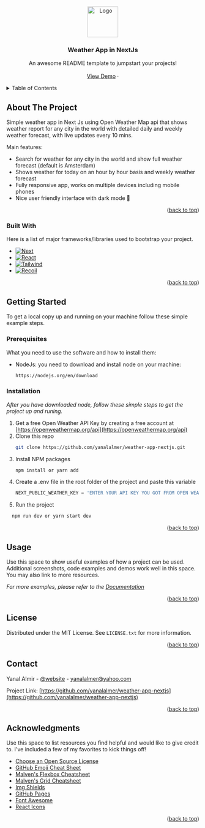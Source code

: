 <a name="readme-top"></a>

<!-- PROJECT LOGO -->
<br />
<div align="center">
  <a href="https://github.com/yanalalmer/weather-app-nextjs/blob/main/public/images/logo.png">
    <img src="images/logo.png" alt="Logo" width="80" height="80">
  </a>

  <h3 align="center">Weather App in NextJs</h3>

  <p align="center">
    An awesome README template to jumpstart your projects!
    <br />
    <br />
    <a href="https://github.com/othneildrew/Best-README-Template">View Demo</a>
    ·
  </p>
</div>

<!-- TABLE OF CONTENTS -->
<details>
  <summary>Table of Contents</summary>
  <ol>
    <li>
      <a href="#about-the-project">About The Project</a>
      <ul>
        <li><a href="#built-with">Built With</a></li>
      </ul>
    </li>
    <li>
      <a href="#getting-started">Getting Started</a>
      <ul>
        <li><a href="#prerequisites">Prerequisites</a></li>
        <li><a href="#installation">Installation</a></li>
      </ul>
    </li>
    <li><a href="#usage">Usage</a></li>
    <li><a href="#roadmap">Roadmap</a></li>
    <li><a href="#contributing">Contributing</a></li>
    <li><a href="#license">License</a></li>
    <li><a href="#contact">Contact</a></li>
    <li><a href="#acknowledgments">Acknowledgments</a></li>
  </ol>
</details>

<!-- ABOUT THE PROJECT -->

## About The Project

Simple weather app in Next Js using Open Weather Map api that shows weather report for any city in the world with detailed daily and weekly weather forecast, with live updates every 10 mins.

Main features:

- Search for weather for any city in the world and show full weather forecast (default is Amsterdam)
- Shows weather for today on an hour by hour basis and weekly weather forecast
- Fully responsive app, works on multiple devices including mobile phones
- Nice user friendly interface with dark mode 🌙

<p align="right">(<a href="#readme-top">back to top</a>)</p>

### Built With

Here is a list of major frameworks/libraries used to bootstrap your project.

- [![Next][Next.js]][Next-url]
- [![React][React.js]][React-url]
- [![Tailwind][TailwindCSS]][Tailwind-url]
- [![Recoil][Recoil]][Recoil-url]

<p align="right">(<a href="#readme-top">back to top</a>)</p>

<!-- GETTING STARTED -->

## Getting Started

To get a local copy up and running on your machine follow these simple example steps.

### Prerequisites

What you need to use the software and how to install them:

- NodeJs: you need to download and install node on your machine:
  ```sh
  https://nodejs.org/en/download
  ```

### Installation

_After you have downloaded node, follow these simple steps to get the project up and runing._

1. Get a free Open Weather API Key by creating a free account at [https://openweathermap.org/api](https://openweathermap.org/api)
2. Clone this repo
   ```sh
   git clone https://github.com/yanalalmer/weather-app-nextjs.git
   ```
3. Install NPM packages
   ```sh
   npm install or yarn add
   ```
4. Create a .env file in the root folder of the project and paste this variable
   ```js
   NEXT_PUBLIC_WEATHER_KEY = 'ENTER YOUR API KEY YOU GOT FROM OPEN WEATHER MAP';
   ```
5. Run the project

```js
  npm run dev or yarn start dev
```

<p align="right">(<a href="#readme-top">back to top</a>)</p>

<!-- USAGE EXAMPLES -->

## Usage

Use this space to show useful examples of how a project can be used. Additional screenshots, code examples and demos work well in this space. You may also link to more resources.

_For more examples, please refer to the [Documentation](https://example.com)_

<p align="right">(<a href="#readme-top">back to top</a>)</p>

<!-- LICENSE -->

## License

Distributed under the MIT License. See `LICENSE.txt` for more information.

<p align="right">(<a href="#readme-top">back to top</a>)</p>

<!-- CONTACT -->

## Contact

Yanal Almir - [@website](www.yanal.nl) - yanalalmer@yahoo.com

Project Link: [https://github.com/yanalalmer/weather-app-nextjs](https://github.com/yanalalmer/weather-app-nextjs)

<p align="right">(<a href="#readme-top">back to top</a>)</p>

<!-- ACKNOWLEDGMENTS -->

## Acknowledgments

Use this space to list resources you find helpful and would like to give credit to. I've included a few of my favorites to kick things off!

- [Choose an Open Source License](https://choosealicense.com)
- [GitHub Emoji Cheat Sheet](https://www.webpagefx.com/tools/emoji-cheat-sheet)
- [Malven's Flexbox Cheatsheet](https://flexbox.malven.co/)
- [Malven's Grid Cheatsheet](https://grid.malven.co/)
- [Img Shields](https://shields.io)
- [GitHub Pages](https://pages.github.com)
- [Font Awesome](https://fontawesome.com)
- [React Icons](https://react-icons.github.io/react-icons/search)

<p align="right">(<a href="#readme-top">back to top</a>)</p>

<!-- MARKDOWN LINKS & IMAGES -->
<!-- https://www.markdownguide.org/basic-syntax/#reference-style-links -->

[contributors-shield]: https://img.shields.io/github/contributors/othneildrew/Best-README-Template.svg?style=for-the-badge
[contributors-url]: https://github.com/othneildrew/Best-README-Template/graphs/contributors
[forks-shield]: https://img.shields.io/github/forks/othneildrew/Best-README-Template.svg?style=for-the-badge
[forks-url]: https://github.com/othneildrew/Best-README-Template/network/members
[stars-shield]: https://img.shields.io/github/stars/othneildrew/Best-README-Template.svg?style=for-the-badge
[stars-url]: https://github.com/othneildrew/Best-README-Template/stargazers
[issues-shield]: https://img.shields.io/github/issues/othneildrew/Best-README-Template.svg?style=for-the-badge
[issues-url]: https://github.com/othneildrew/Best-README-Template/issues
[license-shield]: https://img.shields.io/github/license/othneildrew/Best-README-Template.svg?style=for-the-badge
[license-url]: https://github.com/othneildrew/Best-README-Template/blob/master/LICENSE.txt
[linkedin-shield]: https://img.shields.io/badge/-LinkedIn-black.svg?style=for-the-badge&logo=linkedin&colorB=555
[linkedin-url]: https://linkedin.com/in/othneildrew
[product-screenshot]: images/screenshot.png
[Next.js]: https://img.shields.io/badge/next.js-000000?style=for-the-badge&logo=nextdotjs&logoColor=white
[Next-url]: https://nextjs.org/
[React.js]: https://img.shields.io/badge/React-20232A?style=for-the-badge&logo=react&logoColor=61DAFB
[React-url]: https://reactjs.org/
[TailwindCSS]: https://img.shields.io/badge/tailwindcss-0F172A?&logo=tailwindcss
[Tailwind-url]: https://tailwindcss.com/
[Recoil]: https://img.shields.io/badge/Recoil-3578E5?logo=recoil&logoColor=fff&style=flat
[Recoil-url]: https://recoiljs.org/
